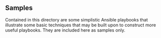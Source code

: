 ## Samples

Contained in this directory are some simplistic Ansible playbooks that illustrate some basic techniques that may be 
built upon to construct more useful playbooks.  They are included here as samples only.
